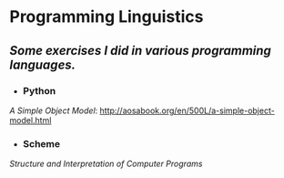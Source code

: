 # Programming Linguistics

## *Some exercises I did in various programming languages.*

- ### Python
*A Simple Object Model*: http://aosabook.org/en/500L/a-simple-object-model.html

- ### Scheme
*Structure and Interpretation of Computer Programs*
